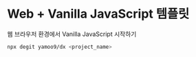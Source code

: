 # Web + Vanilla JavaScript 템플릿

웹 브라우저 환경에서 Vanilla JavaScript 시작하기

```sh
npx degit yamoo9/dx <project_name>
```